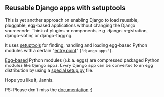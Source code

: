 ## Reusable Django apps with setuptools ##

This is yet another approach on enabling Django to load reusable, pluggable, egg-based applications without changing the Django sourcecode. Think of plugins or components, e.g. django-registration, django-voting or django-tagging.

It uses [setuptools](http://peak.telecommunity.com/DevCenter/setuptools) for finding, handling and loading egg-based Python modules with a certain "[entry point](http://peak.telecommunity.com/DevCenter/setuptools#dynamic-discovery-of-services-and-plugins)" (`'django.apps'`).

[Egg-based](http://peak.telecommunity.com/DevCenter/PythonEggs) Python modules (a.k.a. eggs) are compressed packaged Python modules like Django apps. Every Django app can be converted to an egg distribution by using a [special setup.py](http://django-reusableapps.googlecode.com/svn/trunk/docs/setup-example.py) file.

Hope you like it, Jannis.

PS: Please don't miss the [documentation](http://api.rst2a.com/1.0/rst2/html?uri=http%3A//django-reusableapps.googlecode.com/svn/trunk/docs/overview.rst&style=zope) :)